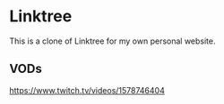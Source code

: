 # Linktree

This is a clone of Linktree for my own personal website.

## VODs

https://www.twitch.tv/videos/1578746404
